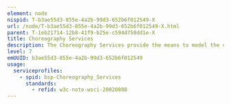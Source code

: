```yaml
---
element: node
nispid: T-b3ae55d3-855e-4a2b-99d3-652b6f012549-X
url: /node/T-b3ae55d3-855e-4a2b-99d3-652b6f012549-X.html
parent: T-1eb21714-12b8-41f9-b25e-c594d750dd1e-X
title: Choreography Services
description: The Choreography Services provide the means to model the compositions of multiple technical services into so called choreographies and to specify the interfaces and protocols implemented by services participating in a choreography. Choreography is a set of autonomous activities that have a defined pattern of behaviour with respect to each other. There is no single activity that directs the other activities in choreography. Choreography distributes the control and relies on the ability of its component activities to understand and respond to events. Choreography treats services as peers that interact based on an agreement, rather than imposing a single-point-of-entry brokering pattern on top of them. In a choreography scenario composition is understood as the collaborative exchange that takes place based on the description of messages exchange and the interaction of a set of services seen from a global perspective. Choreographies are not executable in a sense that there is no central controller service that could be executed. Choreography mechanisms are used to specify the coordination agreement and behaviour of each service in choreography, including the external interfaces exposed by the services involved and the protocol implemented by each of the services involved, including order of messages being exchanged and specification of services that these messages will be exchanged with. These interfaces of services involved and message exchange protocol followed can be used to generate stubs for the actual service implementation (e.g. to be used and exposed by orchestration). However, choreography does not include the internal details of services involved.
level: 7
emUUID: b3ae55d3-855e-4a2b-99d3-652b6f012549
usage:
  serviceprofiles:
    - spid: bsp-Choreography_Services
      standards:
        - refid: w3c-note-wsci-20020808
---
```

